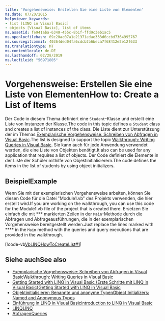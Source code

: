 ```yaml
---
title: 'Vorgehensweise: Erstellen Sie eine Liste von Elementen'
ms.date: 07/20/2015
helpviewer_keywords:
- list [LINQ in Visual Basic]
- objects [Visual Basic], list of items
ms.assetid: fe941aba-6340-455c-8b1f-ffd9c3eb1ac5
ms.openlocfilehash: 69c20ac07a1e21371edae333d6ccbd7364995767
ms.sourcegitcommit: 40364ded04fa6cdcb2b6beca7f68412e2e12f633
ms.translationtype: MT
ms.contentlocale: de-DE
ms.lasthandoff: 02/28/2019
ms.locfileid: "56971805"
---
```

# <a name="how-to-create-a-list-of-items"></a><span data-ttu-id="7895b-102">Vorgehensweise: Erstellen Sie eine Liste von Elementen</span><span class="sxs-lookup"><span data-stu-id="7895b-102">How to: Create a List of Items</span></span>
<span data-ttu-id="7895b-103">Der Code in diesem Thema definiert eine `Student`-Klasse und erstellt eine Liste von Instanzen der Klasse.</span><span class="sxs-lookup"><span data-stu-id="7895b-103">The code in this topic defines a `Student` class and creates a list of instances of the class.</span></span> <span data-ttu-id="7895b-104">Die Liste dient zur Unterstützung der im Themas [Exemplarische Vorgehensweise: Schreiben von Abfragen in Visual Basic](../../../../visual-basic/programming-guide/concepts/linq/walkthrough-writing-queries.md).</span><span class="sxs-lookup"><span data-stu-id="7895b-104">The list is designed to support the topic [Walkthrough: Writing Queries in Visual Basic](../../../../visual-basic/programming-guide/concepts/linq/walkthrough-writing-queries.md).</span></span> <span data-ttu-id="7895b-105">Sie kann auch für jede Anwendung verwendet werden, die eine Liste von Objekten benötigt.</span><span class="sxs-lookup"><span data-stu-id="7895b-105">It also can be used for any application that requires a list of objects.</span></span> <span data-ttu-id="7895b-106">Der Code definiert die Elemente in der Liste der Schüler mithilfe von Objektinitialisierern.</span><span class="sxs-lookup"><span data-stu-id="7895b-106">The code defines the items in the list of students by using object initializers.</span></span>  
  
## <a name="example"></a><span data-ttu-id="7895b-107">Beispiel</span><span class="sxs-lookup"><span data-stu-id="7895b-107">Example</span></span>  
 <span data-ttu-id="7895b-108">Wenn Sie mit der exemplarischen Vorgehensweise arbeiten, können Sie diesen Code für die Datei "Module1.vb" des Projekts verwenden, die hier erstellt wird.</span><span class="sxs-lookup"><span data-stu-id="7895b-108">If you are working on the walkthrough, you can use this code for the Module1.vb file of the project that is created there.</span></span> <span data-ttu-id="7895b-109">Ersetzen Sie einfach die mit \*\*\* markierten Zeilen in der `Main`-Methode durch die Abfragen und Abfrageausführungen, die in der exemplarischen Vorgehensweise bereitgestellt werden.</span><span class="sxs-lookup"><span data-stu-id="7895b-109">Just replace the lines marked with \*\*\*\* in the `Main` method with the queries and query executions that are provided in the walkthrough.</span></span>  
  
 [!code-vb[VbLINQHowToCreateList#1](~/samples/snippets/visualbasic/VS_Snippets_VBCSharp/VbLINQHowToCreateList/VB/Class1.vb#1)]  
  
## <a name="see-also"></a><span data-ttu-id="7895b-110">Siehe auch</span><span class="sxs-lookup"><span data-stu-id="7895b-110">See also</span></span>
- [<span data-ttu-id="7895b-111">Exemplarische Vorgehensweise: Schreiben von Abfragen in Visual Basic</span><span class="sxs-lookup"><span data-stu-id="7895b-111">Walkthrough: Writing Queries in Visual Basic</span></span>](../../../../visual-basic/programming-guide/concepts/linq/walkthrough-writing-queries.md)
- [<span data-ttu-id="7895b-112">Getting Started with LINQ in Visual Basic (Erste Schritte mit LINQ in Visual Basic)</span><span class="sxs-lookup"><span data-stu-id="7895b-112">Getting Started with LINQ in Visual Basic</span></span>](../../../../visual-basic/programming-guide/concepts/linq/getting-started-with-linq.md)
- [<span data-ttu-id="7895b-113">Objektinitialisierer: Benannte und anonyme Typen</span><span class="sxs-lookup"><span data-stu-id="7895b-113">Object Initializers: Named and Anonymous Types</span></span>](../../../../visual-basic/programming-guide/language-features/objects-and-classes/object-initializers-named-and-anonymous-types.md)
- [<span data-ttu-id="7895b-114">Einführung in LINQ in Visual Basic</span><span class="sxs-lookup"><span data-stu-id="7895b-114">Introduction to LINQ in Visual Basic</span></span>](../../../../visual-basic/programming-guide/language-features/linq/introduction-to-linq.md)
- [<span data-ttu-id="7895b-115">LINQ</span><span class="sxs-lookup"><span data-stu-id="7895b-115">LINQ</span></span>](../../../../visual-basic/programming-guide/language-features/linq/index.md)
- [<span data-ttu-id="7895b-116">Abfragen</span><span class="sxs-lookup"><span data-stu-id="7895b-116">Queries</span></span>](../../../../visual-basic/language-reference/queries/index.md)
